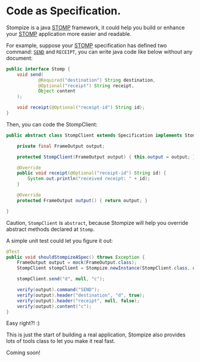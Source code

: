 # Code as Specification.

Stompize is a java [STOMP][1] framework, it could help you build or enhance your [STOMP][1] application more easier and readable.

For example, suppose your [STOMP][1] specification has defined two command: [`SEND`]() and `RECEIPT`, you can write java code like below without any document:

```java
public interface Stomp {
    void send(
            @Required("destination") String destination,
            @Optional("receipt") String receipt,
            Object content
    );

    void receipt(@Optional("receipt-id") String id);
}
```

Then, you can code the StompClient:

```java
public abstract class StompClient extends Specification implements Stomp {

    private final FrameOutput output;

    protected StompClient(FrameOutput output) { this.output = output; }

    @Override
    public void receipt(@Optional("receipt-id") String id) {
        System.out.println("received receipt: " + id);
    }

    @Override
    protected FrameOutput output() { return output; }

}
```

Caution, `StompClient` is `abstract`, because Stompize will help you override abstract methods declared at `Stomp`.

A simple unit test could let you figure it out:

```java
@Test
public void shouldStompizeASpec() throws Exception {
    FrameOutput output = mock(FrameOutput.class);
    StompClient stompClient = Stompize.newInstance(StompClient.class, output);

    stompClient.send("d", null, "c");

    verify(output).command("SEND");
    verify(output).header("destination", "d", true);
    verify(output).header("receipt", null, false);
    verify(output).content("c");
}

```

Easy right?! :)

This is just the start of building a real application, Stompize also provides lots of tools class to let you make it real fast.

Coming soon!

[1]:http://stomp.github.com//index.html
